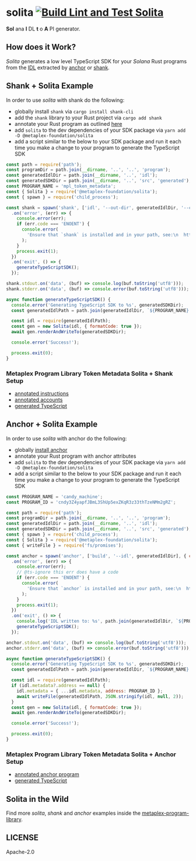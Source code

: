 # solita [![Build Lint and Test Solita](https://github.com/metaplex-foundation/solita/actions/workflows/solita.yml/badge.svg)](https://github.com/metaplex-foundation/solita/actions/workflows/solita.yml)

**Sol** ana **I** DL **t** o **A** PI generator.

## How does it Work?

_Solita_ generates a low level TypeScript SDK for your _Solana_ Rust programs from the [IDL](https://en.wikipedia.org/wiki/Interface_description_language) extracted by
[anchor](https://github.com/project-serum/anchor) or
[shank](https://github.com/metaplex-foundation/shank).

## Shank + Solita Example

In order to use _solita_ with shank do the following:

- globally install `shank` via `cargo install shank-cli`
- add the `shank` library to your Rust project via `cargo add shank`
- annotate your Rust program as outlined [here](https://docs.rs/crate/shank_macro/latest)
- add `solita` to the dev dependencies of your SDK package via `yarn add -D @metaplex-foundation/solita`
- add a script similar to the below to your SDK package and run it each time you make a change
  to your program to generate the TypeScript SDK

```js
const path = require('path');
const programDir = path.join(__dirname, '..', '..', 'program');
const generatedIdlDir = path.join(__dirname, '..', 'idl');
const generatedSDKDir = path.join(__dirname, '..', 'src', 'generated');
const PROGRAM_NAME = 'mpl_token_metadata';
const { Solita } = require('@metaplex-foundation/solita');
const { spawn } = require('child_process');

const shank = spawn('shank', ['idl', '--out-dir', generatedIdlDir, '--crate-root', programDir])
  .on('error', (err) => {
    console.error(err);
    if (err.code === 'ENOENT') {
      console.error(
        'Ensure that `shank` is installed and in your path, see:\n  https://github.com/metaplex-foundation/shank\n',
      );
    }
    process.exit(1);
  })
  .on('exit', () => {
    generateTypeScriptSDK();
  });

shank.stdout.on('data', (buf) => console.log(buf.toString('utf8')));
shank.stderr.on('data', (buf) => console.error(buf.toString('utf8')));

async function generateTypeScriptSDK() {
  console.error('Generating TypeScript SDK to %s', generatedSDKDir);
  const generatedIdlPath = path.join(generatedIdlDir, `${PROGRAM_NAME}.json`);

  const idl = require(generatedIdlPath);
  const gen = new Solita(idl, { formatCode: true });
  await gen.renderAndWriteTo(generatedSDKDir);

  console.error('Success!');

  process.exit(0);
}
```

### Metaplex Program Library Token Metadata Solita + Shank Setup

- [annotated instructions](https://github.com/metaplex-foundation/metaplex-program-library/blob/5f0c0656ff250f7a70643c06306962186f37ef5d/token-metadata/program/src/instruction.rs#L80)
- [annotated accounts](https://github.com/metaplex-foundation/metaplex-program-library/blob/master/token-metadata/program/src/state.rs#L194)
- [generated TypeScript](https://github.com/metaplex-foundation/metaplex-program-library/tree/master/token-metadata/js/src/generated)

## Anchor + Solita Example

In order to use _solita_ with anchor do the following:

- globally [install anchor](https://book.anchor-lang.com/chapter_2/installation.html)
- annotate your Rust program with anchor attributes 
- add `solita` to the dev dependencies of your SDK package via `yarn add -D @metaplex-foundation/solita`
- add a script similar to the below to your SDK package and run it each time you make a change
  to your program to generate the TypeScript SDK

```js
const PROGRAM_NAME = 'candy_machine';
const PROGRAM_ID = 'cndy3Z4yapfJBmL3ShUp5exZKqR3z33thTzeNMm2gRZ';

const path = require('path');
const programDir = path.join(__dirname, '..', '..', 'program');
const generatedIdlDir = path.join(__dirname, '..', 'idl');
const generatedSDKDir = path.join(__dirname, '..', 'src', 'generated');
const { spawn } = require('child_process');
const { Solita } = require('@metaplex-foundation/solita');
const { writeFile } = require('fs/promises');

const anchor = spawn('anchor', ['build', '--idl', generatedIdlDir], { cwd: programDir })
  .on('error', (err) => {
    console.error(err);
    // @ts-ignore this err does have a code
    if (err.code === 'ENOENT') {
      console.error(
        'Ensure that `anchor` is installed and in your path, see:\n  https://project-serum.github.io/anchor/getting-started/installation.html#install-anchor\n',
      );
    }
    process.exit(1);
  })
  .on('exit', () => {
    console.log('IDL written to: %s', path.join(generatedIdlDir, `${PROGRAM_NAME}.json`));
    generateTypeScriptSDK();
  });

anchor.stdout.on('data', (buf) => console.log(buf.toString('utf8')));
anchor.stderr.on('data', (buf) => console.error(buf.toString('utf8')));

async function generateTypeScriptSDK() {
  console.error('Generating TypeScript SDK to %s', generatedSDKDir);
  const generatedIdlPath = path.join(generatedIdlDir, `${PROGRAM_NAME}.json`);

  const idl = require(generatedIdlPath);
  if (idl.metadata?.address == null) {
    idl.metadata = { ...idl.metadata, address: PROGRAM_ID };
    await writeFile(generatedIdlPath, JSON.stringify(idl, null, 2));
  }
  const gen = new Solita(idl, { formatCode: true });
  await gen.renderAndWriteTo(generatedSDKDir);

  console.error('Success!');

  process.exit(0);
}
```

### Metaplex Program Library Token Metadata Solita + Anchor Setup
  
- [annotated anchor program](https://github.com/metaplex-foundation/metaplex-program-library/blob/5f0c0656ff250f7a70643c06306962186f37ef5d/candy-machine/program/src/lib.rs) 
- [generated TypeScript](https://github.com/metaplex-foundation/metaplex-program-library/tree/master/candy-machine/js/src/generated)

## Solita in the Wild

Find more _solita_, _shank_ and _anchor_  examples inside the
[metaplex-program-library](https://github.com/metaplex-foundation/metaplex-program-library).

## LICENSE

Apache-2.0
